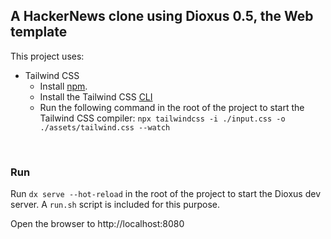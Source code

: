 ## A HackerNews clone using Dioxus 0.5, the Web template

This project uses:

-   Tailwind CSS
    -   Install [npm](https://docs.npmjs.com/downloading-and-installing-node-js-and-npm).
    -   Install the Tailwind CSS [CLI](https://tailwindcss.com/docs/installation)
    -   Run the following command in the root of the project to start the Tailwind CSS compiler:
        `npx tailwindcss -i ./input.css -o ./assets/tailwind.css --watch`

<br/>

### Run

Run `dx serve --hot-reload` in the root of the project to start the Dioxus dev server. A `run.sh` script is included for this purpose.

Open the browser to http://localhost:8080
